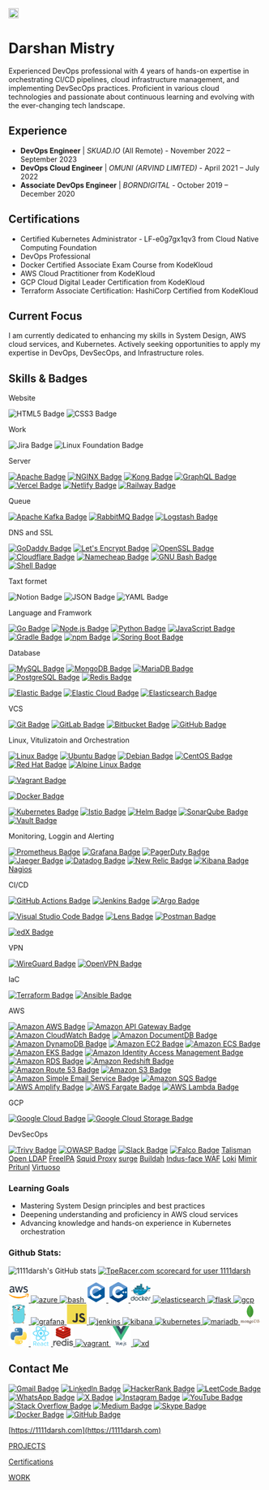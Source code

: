 <a href="https://1111darsh.com"><img src="https://1111darsh.com/images/11dlogo.png"  width="20%" height="10%"></a>

# Darshan Mistry 


Experienced DevOps professional with 4 years of hands-on expertise in orchestrating CI/CD pipelines, cloud infrastructure management, and implementing DevSecOps practices. Proficient in various cloud technologies and passionate about continuous learning and evolving with the ever-changing tech landscape.

## Experience
- **DevOps Engineer** | *SKUAD.IO* (All Remote) - November 2022 – September 2023
- **DevOps Cloud Engineer** | *OMUNI (ARVIND LIMITED)* - April 2021 – July 2022
- **Associate DevOps Engineer** | *BORNDIGITAL* - October 2019 – December 2020

## Certifications 
- Certified Kubernetes Administrator - LF-e0g7gx1qv3 from Cloud Native Computing Foundation
- DevOps Professional
- Docker Certified Associate Exam Course from KodeKloud
- AWS Cloud Practitioner from KodeKloud
- GCP Cloud Digital Leader Certification from KodeKloud
- Terraform Associate Certification: HashiCorp Certified from KodeKloud

## Current Focus
I am currently dedicated to enhancing my skills in System Design, AWS cloud services, and Kubernetes. Actively seeking opportunities to apply my expertise in DevOps, DevSecOps, and Infrastructure roles.
## Skills & Badges

Website

![HTML5 Badge](https://img.shields.io/badge/HTML5-E34F26?logo=html5&logoColor=fff&style=plastic)
![CSS3 Badge](https://img.shields.io/badge/CSS3-1572B6?logo=css3&logoColor=fff&style=plastic)

Work

![Jira Badge](https://img.shields.io/badge/Jira-0052CC?logo=jira&logoColor=fff&style=plastic)
![Linux Foundation Badge](https://img.shields.io/badge/Linux%20Foundation-036?logo=linuxfoundation&logoColor=fff&style=plastic)


Server

[![Apache Badge](https://img.shields.io/badge/Apache-D22128?logo=apache&logoColor=fff&style=plastic)](https://httpd.apache.org)
[![NGINX Badge](https://img.shields.io/badge/NGINX-009639?logo=nginx&logoColor=fff&style=plastic)](https://www.nginx.com)
[![Kong Badge](https://img.shields.io/badge/Kong-003459?logo=kong&logoColor=fff&style=plastic)](https://konghq.com)
[![GraphQL Badge](https://img.shields.io/badge/GraphQL-E10098?logo=graphql&logoColor=fff&style=plastic)](https://graphql.org)
[![Vercel Badge](https://img.shields.io/badge/Vercel-000?logo=vercel&logoColor=fff&style=plastic)](https://vercel.com)
[![Netlify Badge](https://img.shields.io/badge/Netlify-00C7B7?logo=netlify&logoColor=fff&style=plastic)](https://www.netlify.com)
[![Railway Badge](https://img.shields.io/badge/Railway-0B0D0E?logo=railway&logoColor=fff&style=plastic)](https://railway.app)


Queue

[![Apache Kafka Badge](https://img.shields.io/badge/Apache%20Kafka-231F20?logo=apachekafka&logoColor=fff&style=plastic)](https://kafka.apache.org)
[![RabbitMQ Badge](https://img.shields.io/badge/RabbitMQ-F60?logo=rabbitmq&logoColor=fff&style=plastic)](https://www.rabbitmq.com)
[![Logstash Badge](https://img.shields.io/badge/Logstash-005571?logo=logstash&logoColor=fff&style=plastic)](https://www.elastic.co/logstash)

DNS and SSL

[![GoDaddy Badge](https://img.shields.io/badge/GoDaddy-1BDBDB?logo=godaddy&logoColor=000&style=plastic)](https://www.godaddy.com)
[![Let's Encrypt Badge](https://img.shields.io/badge/Let's%20Encrypt-003A70?logo=letsencrypt&logoColor=fff&style=plastic)](https://letsencrypt.org)
[![OpenSSL Badge](https://img.shields.io/badge/OpenSSL-721412?logo=openssl&logoColor=fff&style=plastic)](https://www.openssl.org)
[![Cloudflare Badge](https://img.shields.io/badge/Cloudflare-F38020?logo=cloudflare&logoColor=fff&style=plastic)](https://www.cloudflare.com)
[![Namecheap Badge](https://img.shields.io/badge/Namecheap-DE3723?logo=namecheap&logoColor=fff&style=plastic)](https://www.namecheap.com)
[![GNU Bash Badge](https://img.shields.io/badge/GNU%20Bash-4EAA25?logo=gnubash&logoColor=fff&style=plastic)]()
[![Shell Badge](https://img.shields.io/badge/Shell-FFD500?logo=shell&logoColor=000&style=plastic)]()

Taxt formet

![Notion Badge](https://img.shields.io/badge/Notion-000?logo=notion&logoColor=fff&style=plastic)
![JSON Badge](https://img.shields.io/badge/JSON-000?logo=json&logoColor=fff&style=plastic)
![YAML Badge](https://img.shields.io/badge/YAML-CB171E?logo=yaml&logoColor=fff&style=plastic)


Language and Framwork

[![Go Badge](https://img.shields.io/badge/Go-00ADD8?logo=go&logoColor=fff&style=plastic)](https://go.dev)
[![Node.js Badge](https://img.shields.io/badge/Node.js-393?logo=nodedotjs&logoColor=fff&style=plastic)](https://nodejs.org)
[![Python Badge](https://img.shields.io/badge/Python-3776AB?logo=python&logoColor=fff&style=plastic)](https://www.python.org)
[![JavaScript Badge](https://img.shields.io/badge/JavaScript-F7DF1E?logo=javascript&logoColor=000&style=plastic)]()
[![Gradle Badge](https://img.shields.io/badge/Gradle-02303A?logo=gradle&logoColor=fff&style=plastic)](https://gradle.org)
[![npm Badge](https://img.shields.io/badge/npm-CB3837?logo=npm&logoColor=fff&style=plastic)](https://www.npmjs.com)
[![Spring Boot Badge](https://img.shields.io/badge/Spring%20Boot-6DB33F?logo=springboot&logoColor=fff&style=plastic)](https://spring.io/projects/spring-boot)

Database

[![MySQL Badge](https://img.shields.io/badge/MySQL-4479A1?logo=mysql&logoColor=fff&style=plastic)](https://www.mysql.com)
[![MongoDB Badge](https://img.shields.io/badge/MongoDB-47A248?logo=mongodb&logoColor=fff&style=plastic)](https://www.mongodb.com)
[![MariaDB Badge](https://img.shields.io/badge/MariaDB-003545?logo=mariadb&logoColor=fff&style=plastic)](https://mariadb.org)
[![PostgreSQL Badge](https://img.shields.io/badge/PostgreSQL-4169E1?logo=postgresql&logoColor=fff&style=plastic)](https://www.postgresql.org)
[![Redis Badge](https://img.shields.io/badge/Redis-DC382D?logo=redis&logoColor=fff&style=plastic)](https://redis.io)

[![Elastic Badge](https://img.shields.io/badge/Elastic-005571?logo=elastic&logoColor=fff&style=plastic)](https://www.elastic.co)
[![Elastic Cloud Badge](https://img.shields.io/badge/Elastic%20Cloud-005571?logo=elasticcloud&logoColor=fff&style=plastic)](https://www.elastic.co/cloud)
[![Elasticsearch Badge](https://img.shields.io/badge/Elasticsearch-005571?logo=elasticsearch&logoColor=fff&style=plastic)](https://www.elastic.co/elasticsearch)


VCS

[![Git Badge](https://img.shields.io/badge/Git-F05032?logo=git&logoColor=fff&style=plastic)](https://git-scm.com/)
[![GitLab Badge](https://img.shields.io/badge/GitLab-FC6D26?logo=gitlab&logoColor=fff&style=plastic)](https://about.gitlab.com/)
[![Bitbucket Badge](https://img.shields.io/badge/Bitbucket-0052CC?logo=bitbucket&logoColor=fff&style=plastic)](https://bitbucket.org/)
[![GitHub Badge](https://img.shields.io/badge/GitHub-181717?logo=github&logoColor=fff&style=plastic)](https://github.com)

Linux, Vitulizatoin and Orchestration

[![Linux Badge](https://img.shields.io/badge/Linux-FCC624?logo=linux&logoColor=000&style=plastic)]()
[![Ubuntu Badge](https://img.shields.io/badge/Ubuntu-E95420?logo=ubuntu&logoColor=fff&style=plastic)](https://ubuntu.com)
[![Debian Badge](https://img.shields.io/badge/Debian-A81D33?logo=debian&logoColor=fff&style=plastic)](https://www.debian.org)
[![CentOS Badge](https://img.shields.io/badge/CentOS-262577?logo=centos&logoColor=fff&style=plastic)](https://www.centos.org)
[![Red Hat Badge](https://img.shields.io/badge/Red%20Hat-E00?logo=redhat&logoColor=fff&style=plastic)](https://www.redhat.com)
[![Alpine Linux Badge](https://img.shields.io/badge/Alpine%20Linux-0D597F?logo=alpinelinux&logoColor=fff&style=plastic)](https://www.alpinelinux.org)

[![Vagrant Badge](https://img.shields.io/badge/Vagrant-1868F2?logo=vagrant&logoColor=fff&style=plastic)](https://www.vagrantup.com)

[![Docker Badge](https://img.shields.io/badge/Docker-2496ED?logo=docker&logoColor=fff&style=plastic)](https://www.docker.com)

[![Kubernetes Badge](https://img.shields.io/badge/Kubernetes-326CE5?logo=kubernetes&logoColor=fff&style=plastic)](https://kubernetes.io/)
[![Istio Badge](https://img.shields.io/badge/Istio-466BB0?logo=istio&logoColor=fff&style=plastic)](https://istio.io)
[![Helm Badge](https://img.shields.io/badge/Helm-0F1689?logo=helm&logoColor=fff&style=plastic)](https://helm.sh)
[![SonarQube Badge](https://img.shields.io/badge/SonarQube-4E9BCD?logo=sonarqube&logoColor=fff&style=plastic)](https://www.sonarsource.com/products/sonarqube)
[![Vault Badge](https://img.shields.io/badge/Vault-FFEC6E?logo=vault&logoColor=000&style=plastic)](https://www.vaultproject.io)

Monitoring, Loggin and Alerting

[![Prometheus Badge](https://img.shields.io/badge/Prometheus-E6522C?logo=prometheus&logoColor=fff&style=plastic)](https://prometheus.io)
[![Grafana Badge](https://img.shields.io/badge/Grafana-F46800?logo=grafana&logoColor=fff&style=plastic)](https://grafana.com)
[![PagerDuty Badge](https://img.shields.io/badge/PagerDuty-06AC38?logo=pagerduty&logoColor=fff&style=plastic)](https://www.pagerduty.com)
[![Jaeger Badge](https://img.shields.io/badge/Jaeger-66CFE3?logo=jaeger&logoColor=fff&style=plastic)](https://www.jaegertracing.io/)
[![Datadog Badge](https://img.shields.io/badge/Datadog-632CA6?logo=datadog&logoColor=fff&style=plastic)](https://www.datadoghq.com)
[![New Relic Badge](https://img.shields.io/badge/New%20Relic-1CE783?logo=newrelic&logoColor=000&style=plastic)](https://newrelic.com)
[![Kibana Badge](https://img.shields.io/badge/Kibana-005571?logo=kibana&logoColor=fff&style=plastic)](https://www.elastic.co/kibana)
[Nagios](https://www.nagios.org)

CI/CD 

[![GitHub Actions Badge](https://img.shields.io/badge/GitHub%20Actions-2088FF?logo=githubactions&logoColor=fff&style=plastic)](https://docs.github.com/en/actions)
[![Jenkins Badge](https://img.shields.io/badge/Jenkins-D24939?logo=jenkins&logoColor=fff&style=plastic)](https://www.jenkins.io)
[![Argo Badge](https://img.shields.io/badge/Argo-EF7B4D?logo=argo&logoColor=fff&style=plastic)](https://argoproj.github.io/cd/)



[![Visual Studio Code Badge](https://img.shields.io/badge/Visual%20Studio%20Code-007ACC?logo=visualstudiocode&logoColor=fff&style=plastic)](https://code.visualstudio.com/)
[![Lens Badge](https://img.shields.io/badge/Lens-3D90CE?logo=lens&logoColor=fff&style=plastic)](https://k8slens.dev/)
[![Postman Badge](https://img.shields.io/badge/Postman-FF6C37?logo=postman&logoColor=fff&style=plastic)](https://www.postman.com)

[![edX Badge](https://img.shields.io/badge/edX-02262B?logo=edx&logoColor=fff&style=plastic)]()

VPN

[![WireGuard Badge](https://img.shields.io/badge/WireGuard-88171A?logo=wireguard&logoColor=fff&style=plastic)](https://wireguard.com/)
[![OpenVPN Badge](https://img.shields.io/badge/OpenVPN-EA7E20?logo=openvpn&logoColor=fff&style=plastic)](https://openvpn.net)

IaC

[![Terraform Badge](https://img.shields.io/badge/Terraform-844FBA?logo=terraform&logoColor=fff&style=plastic)](https://www.terraform.io)
[![Ansible Badge](https://img.shields.io/badge/Ansible-E00?logo=ansible&logoColor=fff&style=plastic)](https://www.ansible.com)

AWS

[![Amazon AWS Badge](https://img.shields.io/badge/Amazon%20AWS-232F3E?logo=amazonaws&logoColor=fff&style=flat-square)]()
[![Amazon API Gateway Badge](https://img.shields.io/badge/Amazon%20API%20Gateway-FF4F8B?logo=amazonapigateway&logoColor=fff&style=plastic)]()
[![Amazon CloudWatch Badge](https://img.shields.io/badge/Amazon%20CloudWatch-FF4F8B?logo=amazoncloudwatch&logoColor=fff&style=plastic)]()
[![Amazon DocumentDB Badge](https://img.shields.io/badge/Amazon%20DocumentDB-C925D1?logo=amazondocumentdb&logoColor=fff&style=plastic)]()
[![Amazon DynamoDB Badge](https://img.shields.io/badge/Amazon%20DynamoDB-4053D6?logo=amazondynamodb&logoColor=fff&style=plastic)]()
[![Amazon EC2 Badge](https://img.shields.io/badge/Amazon%20EC2-F90?logo=amazonec2&logoColor=fff&style=plastic)]()
[![Amazon ECS Badge](https://img.shields.io/badge/Amazon%20ECS-F90?logo=amazonecs&logoColor=fff&style=plastic)]()
[![Amazon EKS Badge](https://img.shields.io/badge/Amazon%20EKS-F90?logo=amazoneks&logoColor=fff&style=plastic)]()
[![Amazon Identity Access Management Badge](https://img.shields.io/badge/Amazon%20Identity%20Access%20Management-DD344C?logo=amazoniam&logoColor=fff&style=plastic)]()
[![Amazon RDS Badge](https://img.shields.io/badge/Amazon%20RDS-527FFF?logo=amazonrds&logoColor=fff&style=plastic)]()
[![Amazon Redshift Badge](https://img.shields.io/badge/Amazon%20Redshift-8C4FFF?logo=amazonredshift&logoColor=fff&style=plastic)]()
[![Amazon Route 53 Badge](https://img.shields.io/badge/Amazon%20Route%2053-8C4FFF?logo=amazonroute53&logoColor=fff&style=plastic)]()
[![Amazon S3 Badge](https://img.shields.io/badge/Amazon%20S3-569A31?logo=amazons3&logoColor=fff&style=plastic)]()
[![Amazon Simple Email Service Badge](https://img.shields.io/badge/Amazon%20Simple%20Email%20Service-DD344C?logo=amazonsimpleemailservice&logoColor=fff&style=plastic)]()
[![Amazon SQS Badge](https://img.shields.io/badge/Amazon%20SQS-FF4F8B?logo=amazonsqs&logoColor=fff&style=plastic)]()
[![AWS Amplify Badge](https://img.shields.io/badge/AWS%20Amplify-F90?logo=awsamplify&logoColor=fff&style=plastic)]()
[![AWS Fargate Badge](https://img.shields.io/badge/AWS%20Fargate-F90?logo=awsfargate&logoColor=fff&style=plastic)]()
[![AWS Lambda Badge](https://img.shields.io/badge/AWS%20Lambda-F90?logo=awslambda&logoColor=fff&style=plastic)]()


GCP

[![Google Cloud Badge](https://img.shields.io/badge/Google%20Cloud-4285F4?logo=googlecloud&logoColor=fff&style=plastic)]()
[![Google Cloud Storage Badge](https://img.shields.io/badge/Google%20Cloud%20Storage-AECBFA?logo=googlecloudstorage&logoColor=000&style=plastic)]()

DevSecOps

[![Trivy Badge](https://img.shields.io/badge/Trivy-1904DA?logo=trivy&logoColor=fff&style=plastic)](https://trivy.dev/)
[![OWASP Badge](https://img.shields.io/badge/OWASP-000?logo=owasp&logoColor=fff&style=plastic)](https://owasp.org/)
[![Slack Badge](https://img.shields.io/badge/Slack-4A154B?logo=slack&logoColor=fff&style=plastic)](https://slack.com)
[![Falco Badge](https://img.shields.io/badge/Falco-00AEC7?logo=falco&logoColor=fff&style=plastic)](https://falco.org)
[Talisman](https://thoughtworks.github.io/talisman/)
[Open LDAP](https://www.openldap.org/)
[FreeIPA](https://www.freeipa.org/)
[Squid Proxy]()
[surge](https://surge.sh/)
[Buildah](https://buildah.io/)
[Indus-face WAF](https://www.indusface.com/)
[Loki](https://grafana.com/oss/loki)
[Mimir](https://grafana.com/oss/mimir/)
[Pritunl](https://pritunl.com/)
[Virtuoso](https://www.virtuoso.qa/)



### Learning Goals
- Mastering System Design principles and best practices
- Deepening understanding and proficiency in AWS cloud services
- Advancing knowledge and hands-on experience in Kubernetes orchestration


<!-- You can replace the URLs in the parentheses with your actual GitHub and LinkedIn profile URLs -->

### Github Stats:
![1111darsh's GitHub stats](https://github-readme-stats.vercel.app/api?username=1111darsh&show_icons=true)
<a href="https://data.typeracer.com/pit/profile?user=1111darsh&ref=badge" target="_top"><img src="https://data.typeracer.com/misc/badge?user=1111darsh" border="0" alt="TpeRacer.com scorecard for user 1111darsh"/></a>



<p align="left"> <a href="https://aws.amazon.com" target="_blank" rel="noreferrer"> <img src="https://raw.githubusercontent.com/devicons/devicon/master/icons/amazonwebservices/amazonwebservices-original-wordmark.svg" alt="aws" width="40" height="40"/> </a> <a href="https://azure.microsoft.com/en-in/" target="_blank" rel="noreferrer"> <img src="https://www.vectorlogo.zone/logos/microsoft_azure/microsoft_azure-icon.svg" alt="azure" width="40" height="40"/> </a> <a href="https://www.gnu.org/software/bash/" target="_blank" rel="noreferrer"> <img src="https://www.vectorlogo.zone/logos/gnu_bash/gnu_bash-icon.svg" alt="bash" width="40" height="40"/> </a> <a href="https://www.cprogramming.com/" target="_blank" rel="noreferrer"> <img src="https://raw.githubusercontent.com/devicons/devicon/master/icons/c/c-original.svg" alt="c" width="40" height="40"/> </a> <a href="https://www.w3schools.com/cpp/" target="_blank" rel="noreferrer"> <img src="https://raw.githubusercontent.com/devicons/devicon/master/icons/cplusplus/cplusplus-original.svg" alt="cplusplus" width="40" height="40"/> </a> <a href="https://www.docker.com/" target="_blank" rel="noreferrer"> <img src="https://raw.githubusercontent.com/devicons/devicon/master/icons/docker/docker-original-wordmark.svg" alt="docker" width="40" height="40"/> </a> <a href="https://www.elastic.co" target="_blank" rel="noreferrer"> <img src="https://www.vectorlogo.zone/logos/elastic/elastic-icon.svg" alt="elasticsearch" width="40" height="40"/> </a> <a href="https://flask.palletsprojects.com/" target="_blank" rel="noreferrer"> <img src="https://www.vectorlogo.zone/logos/pocoo_flask/pocoo_flask-icon.svg" alt="flask" width="40" height="40"/> </a> <a href="https://cloud.google.com" target="_blank" rel="noreferrer"> <img src="https://www.vectorlogo.zone/logos/google_cloud/google_cloud-icon.svg" alt="gcp" width="40" height="40"/> </a> <a href="https://golang.org" target="_blank" rel="noreferrer"> <img src="https://raw.githubusercontent.com/devicons/devicon/master/icons/go/go-original.svg" alt="go" width="40" height="40"/> </a> <a href="https://grafana.com" target="_blank" rel="noreferrer"> <img src="https://www.vectorlogo.zone/logos/grafana/grafana-icon.svg" alt="grafana" width="40" height="40"/> </a> <a href="https://developer.mozilla.org/en-US/docs/Web/JavaScript" target="_blank" rel="noreferrer"> <img src="https://raw.githubusercontent.com/devicons/devicon/master/icons/javascript/javascript-original.svg" alt="javascript" width="40" height="40"/> </a> <a href="https://www.jenkins.io" target="_blank" rel="noreferrer"> <img src="https://www.vectorlogo.zone/logos/jenkins/jenkins-icon.svg" alt="jenkins" width="40" height="40"/> </a> <a href="https://www.elastic.co/kibana" target="_blank" rel="noreferrer"> <img src="https://www.vectorlogo.zone/logos/elasticco_kibana/elasticco_kibana-icon.svg" alt="kibana" width="40" height="40"/> </a> <a href="https://kubernetes.io" target="_blank" rel="noreferrer"> <img src="https://www.vectorlogo.zone/logos/kubernetes/kubernetes-icon.svg" alt="kubernetes" width="40" height="40"/> </a> <a href="https://mariadb.org/" target="_blank" rel="noreferrer"> <img src="https://www.vectorlogo.zone/logos/mariadb/mariadb-icon.svg" alt="mariadb" width="40" height="40"/> </a> <a href="https://www.mongodb.com/" target="_blank" rel="noreferrer"> <img src="https://raw.githubusercontent.com/devicons/devicon/master/icons/mongodb/mongodb-original-wordmark.svg" alt="mongodb" width="40" height="40"/> </a> <a href="https://www.python.org" target="_blank" rel="noreferrer"> <img src="https://raw.githubusercontent.com/devicons/devicon/master/icons/python/python-original.svg" alt="python" width="40" height="40"/> </a> <a href="https://reactjs.org/" target="_blank" rel="noreferrer"> <img src="https://raw.githubusercontent.com/devicons/devicon/master/icons/react/react-original-wordmark.svg" alt="react" width="40" height="40"/> </a> <a href="https://redis.io" target="_blank" rel="noreferrer"> <img src="https://raw.githubusercontent.com/devicons/devicon/master/icons/redis/redis-original-wordmark.svg" alt="redis" width="40" height="40"/> </a> <a href="https://www.vagrantup.com/" target="_blank" rel="noreferrer"> <img src="https://www.vectorlogo.zone/logos/vagrantup/vagrantup-icon.svg" alt="vagrant" width="40" height="40"/> </a> <a href="https://vuejs.org/" target="_blank" rel="noreferrer"> <img src="https://raw.githubusercontent.com/devicons/devicon/master/icons/vuejs/vuejs-original-wordmark.svg" alt="vuejs" width="40" height="40"/> </a> <a href="https://www.adobe.com/products/xd.html" target="_blank" rel="noreferrer"> <img src="https://cdn.worldvectorlogo.com/logos/adobe-xd.svg" alt="xd" width="40" height="40"/> </a> </p>






## Contact Me

[![Gmail Badge](https://img.shields.io/badge/Gmail-EA4335?logo=gmail&logoColor=fff&style=flat-square)](mailto:1111darsh@gmail.com)
[![LinkedIn Badge](https://img.shields.io/badge/LinkedIn-0A66C2?logo=linkedin&logoColor=fff&style=flat-square)](https://www.linkedin.com/in/1111darsh)
[![HackerRank Badge](https://img.shields.io/badge/HackerRank-00EA64?logo=hackerrank&logoColor=000&style=flat-square)](https://www.hackerrank.com/profile/1111darsh)
[![LeetCode Badge](https://img.shields.io/badge/LeetCode-FFA116?logo=leetcode&logoColor=fff&style=flat-square)](https://leetcode.com/1111darsh/)
[![WhatsApp Badge](https://img.shields.io/badge/WhatsApp-25D366?logo=whatsapp&logoColor=fff&style=flat-square)](https://wa.me/919727977391/?text=Hi%20am%20visiting%201111darsh.com)
[![X Badge](https://img.shields.io/badge/X-000?logo=x&logoColor=fff&style=flat-square)](https://twitter.com/1111darshan)
[![Instagram Badge](https://img.shields.io/badge/Instagram-E4405F?logo=instagram&logoColor=fff&style=flat-square)](https://www.instagram.com/1111darsh)
[![YouTube Badge](https://img.shields.io/badge/YouTube-F00?logo=youtube&logoColor=fff&style=flat-square)](https://www.youtube.com/channel/UC4sOs3hvMkolOuEOlEVvVlg)
[![Stack Overflow Badge](https://img.shields.io/badge/Stack%20Overflow-F58025?logo=stackoverflow&logoColor=fff&style=flat-square)](https://stackoverflow.com/users/12682482/1111darsh)
[![Medium Badge](https://img.shields.io/badge/Medium-000?logo=medium&logoColor=fff&style=flat-square)](https://medium.com/@1111darsh)
[![Skype Badge](https://img.shields.io/badge/Skype-00AFF0?logo=skype&logoColor=fff&style=flat-square)](https://join.skype.com/invite/mISu0LQqX3hM)
[![Docker Badge](https://img.shields.io/badge/Docker-2496ED?logo=docker&logoColor=fff&style=flat-square)](https://hub.docker.com/u/1111darsh)
[![GitHub Badge](https://img.shields.io/badge/GitHub-181717?logo=github&logoColor=fff&style=flat-square)](https://github.com/1111darsh)
<!-- [![Discord Badge](https://img.shields.io/badge/Discord-5865F2?logo=discord&logoColor=fff&style=flat-square)]()
[![Udemy Badge](https://img.shields.io/badge/Udemy-A435F0?logo=udemy&logoColor=fff&style=flat-square)]() -->


[https://1111darsh.com](https://1111darsh.com)

[PROJECTS](./PROJECTS)

[Certifications](./Certifications)

[WORK](./WORK)


